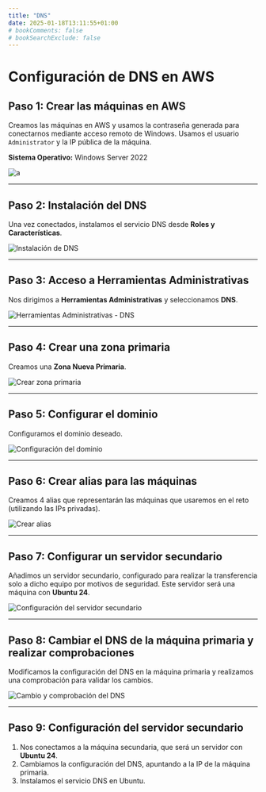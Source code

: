 ```yaml
---
title: "DNS"
date: 2025-01-18T13:11:55+01:00
# bookComments: false
# bookSearchExclude: false
---
```


# Configuración de DNS en AWS

## Paso 1: Crear las máquinas en AWS

Creamos las máquinas en AWS y usamos la contraseña generada para conectarnos mediante acceso remoto de Windows. Usamos el usuario `Administrator` y la IP pública de la máquina.

**Sistema Operativo:** Windows Server 2022

![a](https://roman403.github.io/ProyectoAlpha/dns1.png)





---

## Paso 2: Instalación del DNS

Una vez conectados, instalamos el servicio DNS desde **Roles y Características**.

![Instalación de DNS](https://roman403.github.io/ProyectoAlpha/dns2.png)

---

## Paso 3: Acceso a Herramientas Administrativas

Nos dirigimos a **Herramientas Administrativas** y seleccionamos **DNS**.

![Herramientas Administrativas - DNS](https://roman403.github.io/ProyectoAlpha/dns3.png)

---

## Paso 4: Crear una zona primaria

Creamos una **Zona Nueva Primaria**.

![Crear zona primaria](https://roman403.github.io/ProyectoAlpha/dns4.png)

---

## Paso 5: Configurar el dominio

Configuramos el dominio deseado.

![Configuración del dominio](https://roman403.github.io/ProyectoAlpha/dns5.png)

---

## Paso 6: Crear alias para las máquinas

Creamos 4 alias que representarán las máquinas que usaremos en el reto (utilizando las IPs privadas).

![Crear alias](https://roman403.github.io/ProyectoAlpha/dns6.png)

---

## Paso 7: Configurar un servidor secundario

Añadimos un servidor secundario, configurado para realizar la transferencia solo a dicho equipo por motivos de seguridad. Este servidor será una máquina con **Ubuntu 24**.

![Configuración del servidor secundario](https://roman403.github.io/ProyectoAlpha/dns7.png)

---

## Paso 8: Cambiar el DNS de la máquina primaria y realizar comprobaciones

Modificamos la configuración del DNS en la máquina primaria y realizamos una comprobación para validar los cambios.

![Cambio y comprobación del DNS](https://roman403.github.io/ProyectoAlpha/dns8.png)

---

## Paso 9: Configuración del servidor secundario

1. Nos conectamos a la máquina secundaria, que será un servidor con **Ubuntu 24**.
2. Cambiamos la configuración del DNS, apuntando a la IP de la máquina primaria.
3. Instalamos el servicio DNS en Ubuntu.

